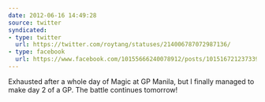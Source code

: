 ```yaml
---
date: 2012-06-16 14:49:28
source: twitter
syndicated:
- type: twitter
  url: https://twitter.com/roytang/statuses/214006787072987136/
- type: facebook
  url: https://www.facebook.com/10155666240078912/posts/10151672123733912
---
```


Exhausted after a whole day of Magic at GP Manila, but I finally managed to make day 2 of a GP. The battle continues tomorrow!